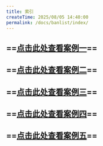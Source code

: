 ```yaml
---
title: 索引
createTime: 2025/08/05 14:40:00
permalink: /docs/banlist/index/
---  
```

==[点击此处查看案例一](./案例一.md)==  
---  
==[点击此处查看案例二](./案例二.md)==  
---  
==[点击此处查看案例三](./案例三.md)==  
---  
==[点击此处查看案例四](./案例四.md)==  
--- 
==[点击此处查看案例五](./案例五.md)==  
---  
